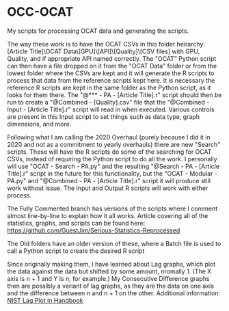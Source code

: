 # OCC-OCAT
My scripts for processing OCAT data and generating the scripts.

The way these work is to have the OCAT CSVs in this folder heirarchy: \[Article Title\]\OCAT Data\\\[GPU\]\\\[API\]\\\[Quality\]\\\[CSV files\] with GPU, Quality, and if appropriate API named correctly.
The "OCAT" Python script can then have a file dropped on it from the "OCAT Data" folder or from the lowest folder where the CSVs are kept and it will generate the R scripts to process that data from the reference scripts kept here.
It is necessary the reference R scripts are kept in the same folder as the Python script, as it looks for them there.
The "@*** - PA - \[Article Title\].r" script should then be run to create a "@Combined - \[Quality\].csv" file that the "@Combined - Input - \[Article Title\].r" script will read in when executed.
Various controls are present in this Input script to set things such as data type, graph dimensions, and more.

Following what I am calling the 2020 Overhaul (purely because I did it in 2020 and not as a commitment to yearly overhauls) there are new "Search" scripts.
These will have the R scripts do some of the searching for OCAT CSVs, instead of requiring the Python script to do all the work.
I personally will use "OCAT - Search - PA.py" and the resulting "@Search - PA - \[Article Title\].r" script in the future for this functionality, but the "OCAT - Modular - PA.py" and "@Combined - PA - \[Article Title\].r" script it will produce still work without issue.
The Input and Output R scripts will work with either process.

The Fully Commented branch has versions of the scripts where I comment almost line-by-line to explain how it all works.
Article covering all of the statistics, graphs, and scripts can be found here: https://github.com/GuestJim/Serious-Statistics-Reprocessed

The Old folders have an older version of these, where a Batch file is used to call a Python script to create the desired R script

Since originally making them, I have learned about Lag graphs, which plot the data against the data but shifted by some amount, nromally 1.
(The X axis is n + 1 and Y is n, for example.)
My Consecutive Difference graphs then are possibly a variant of lag graphs, as they are the data on one axis and the difference between n and n + 1 on the other.
Additional information: [NIST Lag Plot in Handbook](https://www.itl.nist.gov/div898/handbook/eda/section3/lagplot.htm)